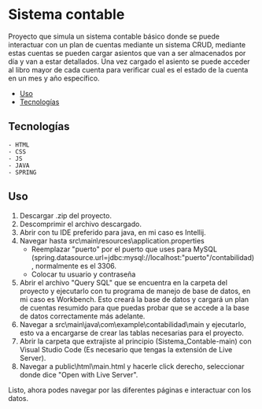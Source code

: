 # Sistema contable

Proyecto que simula un sistema contable básico donde se puede interactuar con un plan de cuentas mediante un sistema CRUD, mediante estas cuentas se pueden cargar asientos que van a ser almacenados por día y van a estar detallados. Una vez cargado el asiento se puede acceder al libro mayor de cada cuenta para verificar cual es el estado de la cuenta en un mes y año específico.

- [Uso](#uso)
- [Tecnologías](#tecnologías)

## Tecnologías
    - HTML
    - CSS
    - JS
    - JAVA
    - SPRING

## Uso

1) Descargar .zip del proyecto.
2) Descomprimir el archivo descargado.
3) Abrir con tu IDE preferido para java, en mi caso es Intellij.
4) Navegar hasta src\main\resources\application.properties
   - Reemplazar "puerto" por el puerto que uses para MySQL (spring.datasource.url=jdbc:mysql://localhost:"puerto"/contabilidad), normalmente es el 3306.
   - Colocar tu usuario y contraseña
5) Abrir el archivo "Query SQL" que se encuentra en la carpeta del proyecto y ejecutarlo con tu programa de manejo de base de datos, en mi caso es Workbench. Esto creará la base de datos y cargará un plan de cuentas resumido para que puedas probar que se accede a la base de datos correctamente más adelante.
6) Navegar a src\main\java\com\example\contabilidad\main y ejecutarlo, esto va a encargarse de crear las tablas necesarias para el proyecto.
7) Abrir la carpeta que extrajiste al principio (Sistema_Contable-main) con Visual Studio Code (Es necesario que tengas la extensión de Live Server).
8) Navegar a public\html\main.html y hacerle click derecho, seleccionar donde dice "Open with Live Server".

Listo, ahora podes navegar por las diferentes páginas e interactuar con los datos.